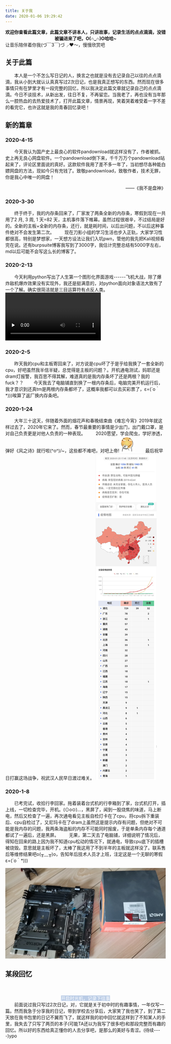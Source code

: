 ```yaml
---
title: 关于我
date: 2020-01-06 19:29:42
---
```

<p></p>
<center><b>欢迎你查看此篇文章，此篇文章不讲本人，只讲故事，记录生活的点点滴滴，没错被骗进来了吧，O(∩_∩)O哈哈~</b></center>

<link rel="stylesheet" href="/dist/APlayer.min.css">

<div id="aplayer"></div>
<script type="text/javascript" src="/dist/APlayer.min.js"></script>
<script type="text/javascript" src="/dist/music.js"></script>
<script type="text/javascript" src="/dist/color-thief.js"></script>
让音乐陪伴着你我(づ￣3￣)づ╭❤～，慢慢欣赏吧

## 关于此篇
　　本人是一个不怎么写日记的人，换言之也就是没有去记录自己以往的点点滴滴，我从小到大就认认真真写过2次日记，也是我真正想写的东西。然而现在很多事情只有在梦里才有一段完整的回忆，所以我决定此篇文章就记录自己的点点滴滴。今日不谈技术，从新出发，往日不复，不再留恋。当我老了，再也没有当年那么一腔热血的去热爱技术了，打开此篇文章，情景再现，笑着哭着难受着一字不差的看完它，也许这就是我的青春回忆录吧！
## 新的篇章
###  2020-4-15
　　今天我认为国产史上最良心的软件pandownload就这样没有了，作者被抓。史上再无良心网盘软件。一个pandownload倒下来，千千万万个pandownload站起来了，评论区里面说的真好。这款软件我用了差不多一年了，当初想尽各种能白嫖网盘的方法，现如今只有充钱了。致敬pandownload，致敬作者，技术无罪，你是我心中唯一的网盘！
<p align="right">——《我不是盘神》</p>

###  2020-3-30
　　终于终于，我的内存条回来了，厂家发了两条全新的内存条，寒假到现在一共用了2 月, 3 周, 1 天=82 天，主机事件落下帷幕。虽然过程很艰辛，不过结局是好的。全新的主板+全新的内存条，还行，就是耗时间，以后出问题，不以后这种事件绝对不会发生第二次。
　　现在刀影小组的学习生活也步入正轨，大家学习性都很高，特别是梦想家，一天想方设法让我们入坑pwn，管他的我先把Kali视频看完在说。还有burpsuite博客我写到了3000字，我估计完整总结有5000字左右，md以后可能不会写这么长的博客了。
### 2020-2-13
　　今天利用python写出了人生第一个图形化界面游戏------飞机大战，除了爆炸敌机爆炸效果没有实现外，我还是挺满意的，对python面向对象语法大致有了一个了解。确实很简洁就是三目运算符有点反人类。
<video  preload="none" src="http://upos-sz-mirrorkodo.bilivideo.com/upgcxcode/03/36/180083603/180083603-1-208.mp4?e=ig8euxZM2rNcNbNM7WdVhwdlhbKBhwdVhoNvNC8BqJIzNbfq9rVEuxTEnE8L5F6VnEsSTx0vkX8fqJeYTj_lta53NCM=&uipk=5&nbs=1&deadline=1587214789&gen=playurl&os=kodobv&oi=837395164&trid=c826cf175aba48e889f552d029fc1169T&platform=html5&upsig=4cad5fa60e40ed17b57ff8cd32e46fae&uparams=e,uipk,nbs,deadline,gen,os,oi,trid,platform&mid=526724951&logo=80000000" 
controls="controls"></video>


### 2020-2-5
　　昨天我的cpu和主板寄回来了，对方说是cpu坏了于是乎给我换了一套全新的cpu，好吧虽然我半信半疑，总觉得是主板的问题？。开机通电测试，妈耶还是dram灯报警，我百思不得其解，难道真的是我内存条坏了还是两根？我的fuck？？
　　今天我去了电脑铺直到换了一根内存条后，电脑完美开机运行后，我才意识到还真tm是两根内存条都坏了，这概率我都可以去买彩票了，ε=(´ο｀*)))唉算了返厂换内存条吧。

### 2020-1-24
　　大年三十这天，伴随着外面的烟花声和春晚结束曲《难忘今宵》2019年就这样过去了，2020年它来了。然而，春节最重要的事情是少出门，出门戴口罩，是对自己负责更是对他人负责的一种表现。
　　2020愿望，学会爬虫，学好渗透，弹好《风之诗》就行啦\(^o^)/~，这些都不难吧，对吧上帝!![](滑稽.jpg)
　　最后祝早日打赢这场战争，祝武汉人民早日渡过难关。
<img src="2020-1-25.jpg"/>


### 2020-1-8
　　已考完试，收拾行李回家。拖着装着台式机的行李箱到了家，台式机打开，插上线，一切检查完毕，开机。(⊙o⊙)…，黑屏了，闻到一股烧焦的味道，马上断电，然后又检查了一遍，再次通电看见主板自检灯卡在了cpu，将cpu拆下重装后、cpu自检过了，又尼玛卡在了dram上虽然这是提示内存有问题，但绝对不可能是我内存的问题，我两条海盗船的内存不可能同时报废，于是单条内存每个通道都试了一遍后，还是黑屏。
　　无果，第二天去了电脑铺，详细说明了情况后，得知在回来的路上因为我不知道cpu松动的情况下，就通电，导致cpu底下的插槽被烧毁。意思就是主板坏了，太棒了我这用了不到半年的主板就这样没了。联系售后等维修结果吧o(╥﹏╥)o，告知年后技术人员才上班，注定这是一个无聊的寒假ε=(´ο｀*)))

<img src="cpu.jpg" />

## 某段回忆

　<center><span style="color:white;background-color:#bacce6">开启时光机，记录下往事</span></center>
　　前面说过我只写过2次日记，对，它就是关于初中时的有趣事情，一年仅写一篇。然而我急于分享我的日记，带到学校去分享后，大家笑了我也笑了，到了第二天放在我书包里的日记不翼而飞了，就这样我的初中回忆就这样到了不知某人的手里，我失去了只写了两页的本子(可能TA还以为我写了很多吧)和那段完整而有趣的回忆。所以好的东西给真正懂你的人去分享吧，是那么的美好与青涩。(待续----)ypo